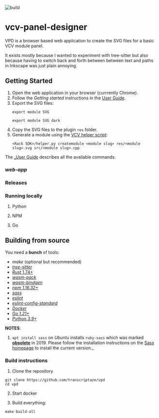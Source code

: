 ![build](https://github.com/transcriptaze/vpd/workflows/build/badge.svg)

# vcv-panel-designer

VPD is a browser based web application to create the SVG files for a basic VCV module panel.

It exists mostly because I wanted to experiment with tree-sitter but also because having to switch back and forth between
between text and paths in Inkscape was just plain annoying.


## Getting Started

1. Open the web application in your browser (currrently Chrome).
2. Follow the _Getting started_ instructions in the [User Guide](GUIDE.md).
3. Export the SVG files:
   ```
   export module SVG
   ```
   ```
   export module SVG dark
   ```
4. Copy the SVG files to the plugin `res` folder.
5. Generate a module using the [VCV helper script](https://vcvrack.com/manual/Panel):
   ```
   <Rack SDK>/helper.py createmodule <module slug> res/<module slug>.svg src/<module slug>.cpp
   ```

The [_User Guide](GUIDE.md) describes all the available commands.

### _web-app_

### Releases

### Running locally

1. Python 

2. NPM

3. Go


## Building from source

You need a **bunch** of tools:
- _make_ (optional but recommended)
- [_tree-sitter_](https://tree-sitter.github.io/tree-sitter)
- [_Rust_ 1.74+](https://www.rust-lang.org/tools/install)
- [_wasm-pack_](https://github.com/rustwasm/wasm-pack)
- [_wasm-bindgen_](https://github.com/rustwasm/wasm-bindgen)
- [_npm 1.16.32+_](https://www.npmjs.com/get-npm)
- [_sass_](https://sass-lang.com)
- [_eslint_](https://eslint.org)
- [_eslint-config-standard_](https://www.npmjs.com/package/eslint-config-standard)
- [_Docker_](https://www.docker.com)
- [_Go 1.21+_](https://go.dev)
- [_Python 3.9+_](https://www.python.org/downloads/)

**NOTES**: 

1. `apt install sass` on _Ubuntu_ installs `ruby-sass` which was marked **[obsolete](https://sass-lang.com/ruby-sass)**
   in 2019. Please follow the installation instructions on the [Sass homepage](https://sass-lang.com) to install
   the current version._


### Build instructions

1. Clone the repository

```
git clone https://github.com/transcriptaze/vpd
cd vpd
```

2. Start docker

3. Build everything:
```
make build-all
```
